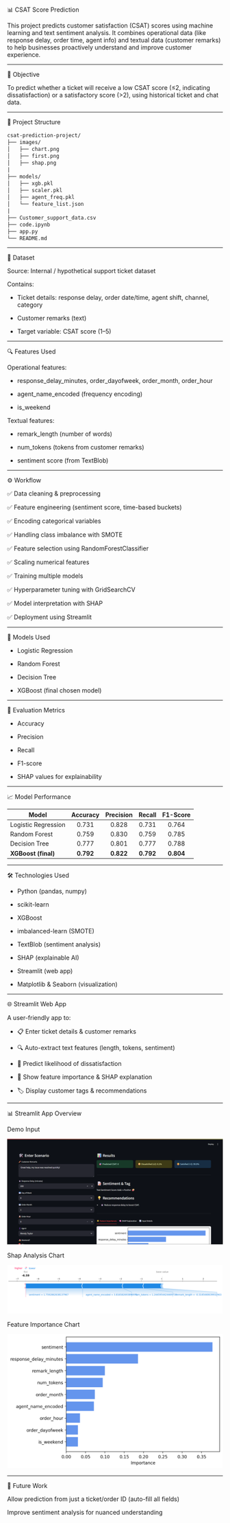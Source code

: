 📊 CSAT Score Prediction

This project predicts customer satisfaction (CSAT) scores using machine learning and text sentiment analysis.
It combines operational data (like response delay, order time, agent info) and textual data (customer remarks) to help businesses proactively understand and improve customer experience.

---

🧠 Objective

To predict whether a ticket will receive a low CSAT score (≤2, indicating dissatisfaction) or a satisfactory score (>2), using historical ticket and chat data.

---

📂 Project Structure
```
csat-prediction-project/
├── images/
│   ├── chart.png
│   ├── first.png
│   ├── shap.png
|
├── models/
│   ├── xgb.pkl
│   ├── scaler.pkl
│   ├── agent_freq.pkl
│   └── feature_list.json
|
├── Customer_support_data.csv
├── code.ipynb
├── app.py
└── README.md
```

---

📁 Dataset

  Source: Internal / hypothetical support ticket dataset
  
  Contains:
  
  - Ticket details: response delay, order date/time, agent shift, channel, category
  
  - Customer remarks (text)
  
  - Target variable: CSAT score (1–5)

---

🔍 Features Used

  Operational features:
  
  - response_delay_minutes, order_dayofweek, order_month, order_hour
  
  - agent_name_encoded (frequency encoding)
  
  - is_weekend
  
  Textual features:
  
  - remark_length (number of words)
  
  - num_tokens (tokens from customer remarks)
  
  - sentiment score (from TextBlob)

---

⚙️ Workflow

  ✅ Data cleaning & preprocessing
  
  ✅ Feature engineering (sentiment score, time-based buckets)
  
  ✅ Encoding categorical variables
  
  ✅ Handling class imbalance with SMOTE
  
  ✅ Feature selection using RandomForestClassifier
  
  ✅ Scaling numerical features
  
  ✅ Training multiple models
  
  ✅ Hyperparameter tuning with GridSearchCV
  
  ✅ Model interpretation with SHAP
  
  ✅ Deployment using Streamlit

---

🤖 Models Used

  - Logistic Regression
  
  - Random Forest
  
  - Decision Tree
  
  - XGBoost (final chosen model)

---

📐 Evaluation Metrics

  - Accuracy
  
  - Precision
  
  - Recall
  
  - F1-score

  - SHAP values for explainability

---


📈 Model Performance

| Model                | Accuracy | Precision | Recall | F1-Score |
|---------------------|:--------:|:---------:|:------:|:-------:|
| Logistic Regression | 0.731    | 0.828     | 0.731  | 0.764   |
| Random Forest       | 0.759    | 0.830     | 0.759  | 0.785   |
| Decision Tree       | 0.777    | 0.801     | 0.777  | 0.788   |
| **XGBoost (final)** | **0.792**| **0.822** | **0.792**| **0.804** |

---

🛠️ Technologies Used

  - Python (pandas, numpy)
  
  - scikit-learn
  
  - XGBoost
  
  - imbalanced-learn (SMOTE)

  - TextBlob (sentiment analysis)
  
  - SHAP (explainable AI)
  
  - Streamlit (web app)
  
  - Matplotlib & Seaborn (visualization)

---

🌐 Streamlit Web App

  A user-friendly app to:
  
  - 📋 Enter ticket details & customer remarks
  
  - 🔍 Auto-extract text features (length, tokens, sentiment)
  
  - 🎯 Predict likelihood of dissatisfaction
  
  - 🌟 Show feature importance & SHAP explanation
  
  - 🏷️ Display customer tags & recommendations

---

📊 Streamlit App Overview

  Demo Input
  
  ![Demo Input](images/first.png)
  

  Shap Analysis Chart
  
  ![Shap Analysis Chart](images/shap.png)


  Feature Importance Chart
  
  ![Feature Importance Chart](images/chart.png)

---

🚀 Future Work

  Allow prediction from just a ticket/order ID (auto-fill all fields)
  
  Improve sentiment analysis for nuanced understanding
